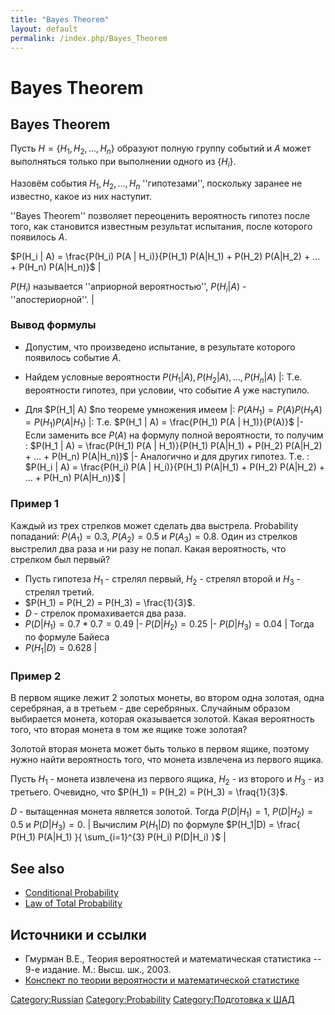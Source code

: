 ```yaml
---
title: "Bayes Theorem"
layout: default
permalink: /index.php/Bayes_Theorem
---
```


# Bayes Theorem

## Bayes Theorem

Пусть $H = \{H_1, H_2, ..., H_n\}$ образуют полную группу событий и $A$ может выполняться только при выполнении одного из $\{ H_i \}$.

Назовём события $H_1, H_2, ..., H_n$ ''гипотезами'', поскольку заранее не известно, какое из них наступит.

''Bayes Theorem'' позволяет переоценить вероятность гипотез после того, как становится известным результат испытания, после которого появилось $A$.

$P(H_i |  A) = \frac{P(H_i) P(A | H_i)}{P(H_1) P(A|H_1) + P(H_2) P(A|H_2) + ... + P(H_n) P(A|H_n)}$ |

$P(H_i)$ называется ''априорной вероятностью'', $P(H_i| A)$ - ''апостериорной''. |
### Вывод формулы
- Допустим, что произведено испытание, в результате которого появилось событие $A$. 
- Найдем условные вероятности $P(H_1| A), P(H_2|A), ..., P(H_n|A)$  |: Т.е. вероятности гипотез, при условии, что событие $A$ уже наступило. 

- Для $P(H_1| A) $по теореме умножения имеем  |: $P(A H_1) = P(A) P(H_1 A) = P(H_1) P(A |  H_1)$ |: Т.е. $P(H_1 |  A) = \frac{P(H_1) P(A | H_1)}{P(A)}$ |- Если заменить все $P(A)$ на формулу полной вероятности, то получим 
: $P(H_1 |  A) = \frac{P(H_1) P(A | H_1)}{P(H_1) P(A|H_1) + P(H_2) P(A|H_2) + ... + P(H_n) P(A|H_n)}$ |- Аналогично и для других гипотез. Т.е. 
: $P(H_i |  A) = \frac{P(H_i) P(A | H_i)}{P(H_1) P(A|H_1) + P(H_2) P(A|H_2) + ... + P(H_n) P(A|H_n)}$ |

### Пример 1
Каждый из трех стрелков может сделать два выстрела. Probability попаданий: $P(A_1) = 0.3$, $P(A_2) = 0.5$ и $P(A_3) = 0.8$. Один из стрелков выстрелил два раза и ни разу не попал. Какая вероятность, что стрелком был первый?

- Пусть гипотеза $H_1$ - стрелял первый, $H_2$ - стрелял второй и $H_3$ - стрелял третий. 
- $P(H_1) = P(H_2) = P(H_3) = \frac{1}{3}$. 
- $D$ - стрелок промахивается два раза.
- $P(D| H_1) = 0.7 * 0.7 = 0.49$ |- $P(D| H_2) = 0.25$ |- $P(D| H_3) = 0.04$ |
Тогда по формуле Байеса
- $P(H_1| D) = 0.628$ |
### Пример 2
В первом ящике лежит 2 золотых монеты, во втором одна золотая, одна серебряная, а в третьем - две серебряных. Случайным образом выбирается монета, которая оказывается золотой. Какая вероятность того, что вторая монета в том же ящике тоже золотая?

Золотой вторая монета может быть только в первом ящике, поэтому нужно найти вероятность того, что монета извлечена из первого ящика.

Пусть $H_1$ - монета извлечена из первого ящика, $H_2$ - из второго и $H_3$ - из третьего. Очевидно, что $P(H_1) = P(H_2) = P(H_3) = \fraq{1}{3}$.

$D$ - вытащенная монета является золотой. Тогда $P(D| H_1) = 1$, $P(D|H_2) = 0.5$ и $P(D|H_3) = 0$.  |
Вычислим $P(H_1| D)$ по формуле $P(H_1|D) = \frac{ P(H_1) P(A|H_1) }{ \sum_{i=1}^{3} P(H_i) P(D|H_i) }$ |

## See also
- [Conditional Probability](Conditional_Probability)
- [Law of Total Probability](Law_of_Total_Probability)

## Источники и ссылки
- Гмурман В.Е., Теория вероятностей и математическая статистика -- 9-е издание. М.: Высш. шк., 2003.
- [Конспект по теории вероятности и математической статистике](http://www.dropbox.com/s/j9yxtvkd0ns5eot/Probability_and_Statistics_exams_c.pdf#13)

[Category:Russian](Category_Russian)
[Category:Probability](Category_Probability)
[Category:Подготовка к ШАД](Category_Подготовка_к_ШАД)
